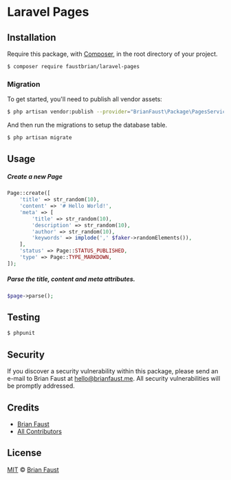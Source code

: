 # Laravel Pages

## Installation

Require this package, with [Composer](https://getcomposer.org/), in the root directory of your project.

``` bash
$ composer require faustbrian/laravel-pages
```

### Migration

To get started, you'll need to publish all vendor assets:

```bash
$ php artisan vendor:publish --provider="BrianFaust\Package\PagesServiceProvider"
```

And then run the migrations to setup the database table.

```bash
$ php artisan migrate
```

## Usage

##### Create a new Page

``` php
Page::create([
    'title' => str_random(10),
    'content' => '# Hello World!',
    'meta' => [
        'title' => str_random(10),
        'description' => str_random(10),
        'author' => str_random(10),
        'keywords' => implode(',' $faker->randomElements()),
    ],
    'status' => Page::STATUS_PUBLISHED,
    'type' => Page::TYPE_MARKDOWN,
]);
```

##### Parse the title, content and meta attributes.

``` php
$page->parse();
```

## Testing

``` bash
$ phpunit
```

## Security

If you discover a security vulnerability within this package, please send an e-mail to Brian Faust at hello@brianfaust.me. All security vulnerabilities will be promptly addressed.

## Credits

- [Brian Faust](https://github.com/faustbrian)
- [All Contributors](../../contributors)

## License

[MIT](LICENSE) © [Brian Faust](https://brianfaust.me)
